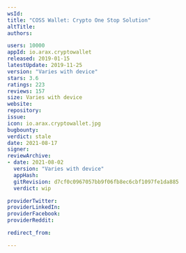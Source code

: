 ```yaml
---
wsId: 
title: "COSS Wallet: Crypto One Stop Solution"
altTitle: 
authors:

users: 10000
appId: io.arax.cryptowallet
released: 2019-01-15
latestUpdate: 2019-11-25
version: "Varies with device"
stars: 3.6
ratings: 223
reviews: 157
size: Varies with device
website: 
repository: 
issue: 
icon: io.arax.cryptowallet.jpg
bugbounty: 
verdict: stale
date: 2021-08-17
signer: 
reviewArchive:
- date: 2021-08-02
  version: "Varies with device"
  appHash: 
  gitRevision: d7cf0c0967057bb9f06fb8ec6cbf1097fe1da885
  verdict: wip

providerTwitter: 
providerLinkedIn: 
providerFacebook: 
providerReddit: 

redirect_from:

---
```



